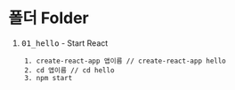 


# 폴더 Folder
1. <kbd>01_hello</kbd>  - Start React


```
    1. create-react-app 앱이름 // create-react-app hello
    2. cd 앱이름 // cd hello
    3. npm start
```
